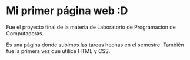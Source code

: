 # Mi primer página web :D

Fue el proyecto final de la materia de Laboratorio de Programación de Computadoras.

Es una página donde subimos las tareas hechas en el semestre. También fue la primera vez que utilice HTML y CSS. 
